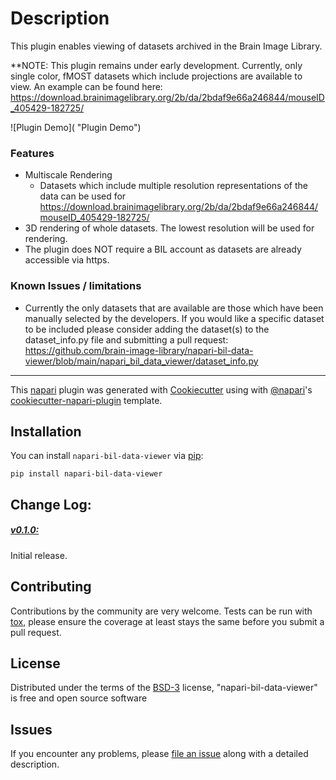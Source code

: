 

# Description

This plugin enables viewing of datasets archived in the Brain Image Library.  

**NOTE: This plugin remains under early development.  Currently, only single color, fMOST datasets which include projections are available to view.  An example can be found here:  https://download.brainimagelibrary.org/2b/da/2bdaf9e66a246844/mouseID_405429-182725/



![Plugin Demo]( "Plugin Demo")

### Features

* Multiscale Rendering
  * Datasets which include multiple resolution representations of the data can be used for 
  https://download.brainimagelibrary.org/2b/da/2bdaf9e66a246844/mouseID_405429-182725/
* 3D rendering of whole datasets.  The lowest resolution will be used for rendering.
* The plugin does NOT require a BIL account as datasets are already accessible via https.

### Known Issues / limitations
* Currently the only datasets that are available are those which have been manually selected by the developers.  If you would like a specific dataset to be included please consider adding the dataset(s) to the dataset_info.py file and submitting a pull request:  https://github.com/brain-image-library/napari-bil-data-viewer/blob/main/napari_bil_data_viewer/dataset_info.py


----------------------------------

This [napari] plugin was generated with [Cookiecutter] using with [@napari]'s [cookiecutter-napari-plugin] template.

<!--
Don't miss the full getting started guide to set up your new package:
https://github.com/napari/cookiecutter-napari-plugin#getting-started

and review the napari docs for plugin developers:
https://napari.org/docs/plugins/index.html
-->

## Installation

You can install `napari-bil-data-viewer` via [pip]:

    pip install napari-bil-data-viewer

## Change Log:

##### <u>v0.1.0:</u>

Initial release.

## Contributing

Contributions by the community are very welcome. Tests can be run with [tox], please ensure
the coverage at least stays the same before you submit a pull request.

## License

Distributed under the terms of the [BSD-3] license,
"napari-bil-data-viewer" is free and open source software

## Issues

If you encounter any problems, please [file an issue] along with a detailed description.

[napari]: https://github.com/napari/napari
[Cookiecutter]: https://github.com/audreyr/cookiecutter
[@napari]: https://github.com/napari
[MIT]: http://opensource.org/licenses/MIT
[BSD-3]: http://opensource.org/licenses/BSD-3-Clause
[GNU GPL v3.0]: http://www.gnu.org/licenses/gpl-3.0.txt
[GNU LGPL v3.0]: http://www.gnu.org/licenses/lgpl-3.0.txt
[Apache Software License 2.0]: http://www.apache.org/licenses/LICENSE-2.0
[Mozilla Public License 2.0]: https://www.mozilla.org/media/MPL/2.0/index.txt
[cookiecutter-napari-plugin]: https://github.com/napari/cookiecutter-napari-plugin

[file an issue]: https://github.com/AlanMWatson/napari-imaris-loader/issues

[napari]: https://github.com/napari/napari
[tox]: https://tox.readthedocs.io/en/latest/
[pip]: https://pypi.org/project/pip/
[PyPI]: https://pypi.org/
